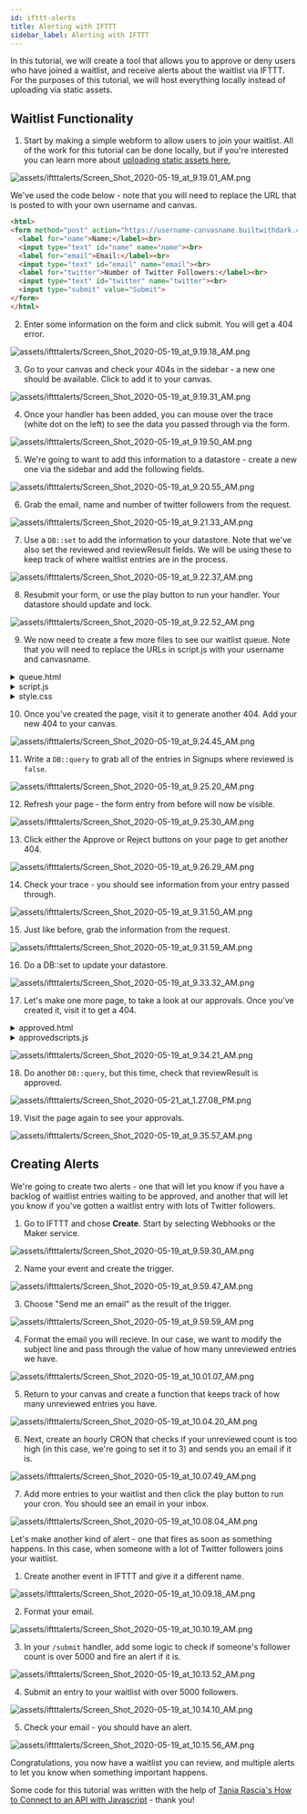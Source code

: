 ```yaml
---
id: ifttt-alerts
title: Alerting with IFTTT
sidebar_label: Alerting with IFTTT
---
```


In this tutorial, we will create a tool that allows you to approve or deny users who have joined a waitlist, and receive alerts about the waitlist via IFTTT. For the purposes of this tutorial, we will host everything locally instead of uploading via static assets.

## Waitlist Functionality

1. Start by making a simple webform to allow users to join your waitlist. All of the work for this tutorial can be done locally, but if you're interested you can learn more about [uploading static assets here.](../static-assets)

![assets/iftttalerts/Screen_Shot_2020-05-19_at_9.19.01_AM.png](assets/iftttalerts/Screen_Shot_2020-05-19_at_9.19.01_AM.png)

We've used the code below - note that you will need to replace the URL that is posted to with your own username and canvas.

```HTML
<html>
<form method="post" action="https://username-canvasname.builtwithdark.com/submit">
  <label for="name">Name:</label><br>
  <input type="text" id="name" name="name"><br>
  <label for="email">Email:</label><br>
  <input type="text" id="email" name="email"><br>
  <label for="twitter">Number of Twitter Followers:</label><br>
  <input type="text" id="twitter" name="twitter"><br>
  <input type="submit" value="Submit">
</form>
</html>
```

2. Enter some information on the form and click submit. You will get a 404 error.

![assets/iftttalerts/Screen_Shot_2020-05-19_at_9.19.18_AM.png](assets/iftttalerts/Screen_Shot_2020-05-19_at_9.19.18_AM.png)

3. Go to your canvas and check your 404s in the sidebar - a new one should be available. Click to add it to your canvas.

![assets/iftttalerts/Screen_Shot_2020-05-19_at_9.19.31_AM.png](assets/iftttalerts/Screen_Shot_2020-05-19_at_9.19.31_AM.png)

4. Once your handler has been added, you can mouse over the trace (white dot on the left) to see the data you passed through via the form.

![assets/iftttalerts/Screen_Shot_2020-05-19_at_9.19.50_AM.png](assets/iftttalerts/Screen_Shot_2020-05-19_at_9.19.50_AM.png)

5. We're going to want to add this information to a datastore - create a new one via the sidebar and add the following fields.

![assets/iftttalerts/Screen_Shot_2020-05-19_at_9.20.55_AM.png](assets/iftttalerts/Screen_Shot_2020-05-19_at_9.20.55_AM.png)

6. Grab the email, name and number of twitter followers from the request.

![assets/iftttalerts/Screen_Shot_2020-05-19_at_9.21.33_AM.png](assets/iftttalerts/Screen_Shot_2020-05-19_at_9.21.33_AM.png)

7. Use a `DB::set` to add the information to your datastore. Note that we've also set the reviewed and reviewResult fields. We will be using these to keep track of where waitlist entries are in the process.

![assets/iftttalerts/Screen_Shot_2020-05-19_at_9.22.37_AM.png](assets/iftttalerts/Screen_Shot_2020-05-19_at_9.22.37_AM.png)

8. Resubmit your form, or use the play button to run your handler. Your datastore should update and lock.

![assets/iftttalerts/Screen_Shot_2020-05-19_at_9.22.52_AM.png](assets/iftttalerts/Screen_Shot_2020-05-19_at_9.22.52_AM.png)

9. We now need to create a few more files to see our waitlist queue. Note that you will need to replace the URLs in script.js with your username and canvasname.

<details><summary>queue.html</summary>

```HTML
<!DOCTYPE html>
<html lang="en">
  <head>
    <meta charset="utf-8" />
    <meta name="viewport" content="width=device-width, initial-scale=1.0" />

    <title>Unreviewed</title>

    <link href="https://fonts.googleapis.com/css?family=Dosis:400,700" rel="stylesheet" />
    <link href="style.css" rel="stylesheet" />
  </head>

  <body>
    <div id="root"></div>
    <script src="scripts.js"></script>
  </body>
</html>
```
</details>

<details><summary>script.js</summary>

```javascript
const app = document.getElementById('root')

const container = document.createElement('div')
container.setAttribute('class', 'container')

app.appendChild(container)

var request = new XMLHttpRequest()
request.open('GET', 'https://username-canvasname.builtwithdark.com/get-unreviewed', true)
request.onload = function() {
  // Begin accessing JSON data here
  var data = JSON.parse(this.response)
  if (request.status >= 200 && request.status < 400) {
    data.forEach(entry => {
      const card = document.createElement('div')
      card.setAttribute('class', 'card')

      const h1 = document.createElement('h1')
      h1.textContent = entry.name

      const lineBreak = document.createElement('br');

      const fn = document.createElement('fn')
      entry.email = entry.email
      fn.textContent = `${entry.email} `

      const lineBreak2 = document.createElement('br');

      const ln = document.createElement('ln')
      entry.twitter = entry.twitter
      ln.textContent = `${entry.twitter}`

      var btn = document.createElement("Button")
      btn.innerHTML = "Approve"
      btn.onclick = function markApproved(){
        var request2 = new XMLHttpRequest()
        request2.open('POST','https://username-canvasname.builtwithdark.com/reviewed',true);
        request2.setRequestHeader("Content-type", "application/x-www-form-urlencoded");
        request2.send("name=" + entry.name+ "&email=" + entry.email + "&twitter=" + entry.twitter + "&result=approved");
        location.reload();
        return false;

    }

    var btn2 = document.createElement("Button")
    btn2.innerHTML = "Reject"
    btn2.onclick = function markRejected(){
        var request2 = new XMLHttpRequest()
        request2.open('POST','https://username-canvasname.builtwithdark.com/reviewed',true);
        request2.setRequestHeader("Content-type", "application/x-www-form-urlencoded");
        request2.send("name=" + entry.name+ "&email=" + entry.email + "&twitter=" + entry.twitter + "&result=rejected");
        location.reload();
        return false;

    }

      container.appendChild(card)
      card.appendChild(h1)
      card.appendChild(fn)
      card.appendChild(lineBreak)
      card.appendChild(ln)
      card.appendChild(lineBreak2)
      card.appendChild(btn)
      card.appendChild(btn2)



    })
  } else {
    const errorMessage = document.createElement('marquee')
    errorMessage.textContent = `Gah, it's not working!`
    app.appendChild(errorMessage)
  }
}

request.send()
```
</details>

<details><summary>style.css</summary>

```css
#root {
  max-width: 1200px;
  margin: 0 auto;
}

.container {
  display: flex;
  flex-wrap: wrap;
}

.card {
  margin: 1rem;
  border: 1px solid gray;
}

@media screen and (min-width: 600px) {
  .card {
    flex: 1 1 calc(50% - 2rem);
  }
}

@media screen and (min-width: 900px) {
  .card {
    flex: 1 1 calc(33% - 2rem);
  }
}
```
</details>

10. Once you've created the page, visit it to generate another 404. Add your new 404 to your canvas.

![assets/iftttalerts/Screen_Shot_2020-05-19_at_9.24.45_AM.png](assets/iftttalerts/Screen_Shot_2020-05-19_at_9.24.45_AM.png)

11. Write a `DB::query` to grab all of the entries in Signups where reviewed is `false`.

![assets/iftttalerts/Screen_Shot_2020-05-19_at_9.25.20_AM.png](assets/iftttalerts/Screen_Shot_2020-05-19_at_9.25.20_AM.png)

12. Refresh your page - the form entry from before will now be visible.

![assets/iftttalerts/Screen_Shot_2020-05-19_at_9.25.30_AM.png](assets/iftttalerts/Screen_Shot_2020-05-19_at_9.25.30_AM.png)

13. Click either the Approve or Reject buttons on your page to get another 404.

![assets/iftttalerts/Screen_Shot_2020-05-19_at_9.26.29_AM.png](assets/iftttalerts/Screen_Shot_2020-05-19_at_9.26.29_AM.png)

14. Check your trace - you should see information from your entry passed through.

![assets/iftttalerts/Screen_Shot_2020-05-19_at_9.31.50_AM.png](assets/iftttalerts/Screen_Shot_2020-05-19_at_9.31.50_AM.png)

15. Just like before, grab the information from the request.

![assets/iftttalerts/Screen_Shot_2020-05-19_at_9.31.59_AM.png](assets/iftttalerts/Screen_Shot_2020-05-19_at_9.31.59_AM.png)

16. Do a DB::set to update your datastore.

![assets/iftttalerts/Screen_Shot_2020-05-19_at_9.33.32_AM.png](assets/iftttalerts/Screen_Shot_2020-05-19_at_9.33.32_AM.png)

17. Let's make one more page, to take a look at our approvals. Once you've created it, visit it to get a 404.

<details><summary>approved.html</summary>
```
<!DOCTYPE html>
<html lang="en">
  <head>
    <meta charset="utf-8" />
    <meta name="viewport" content="width=device-width, initial-scale=1.0" />

    <title>Approved</title>

    <link href="https://fonts.googleapis.com/css?family=Dosis:400,700" rel="stylesheet" />
    <link href="style.css" rel="stylesheet" />
  </head>

  <body>
    <div id="root"></div>
    <script src="approvedscripts.js"></script>
  </body>
</html>
```
</details>

<details><summary>approvedscripts.js</summary>

```
const app = document.getElementById('root')

const container = document.createElement('div')
container.setAttribute('class', 'container')

app.appendChild(container)

var request = new XMLHttpRequest()
request.open('GET', 'https://victoria-waitlistalerts.builtwithdark.com/get-approved', true)
request.onload = function() {
  // Begin accessing JSON data here
  var data = JSON.parse(this.response)
  if (request.status >= 200 && request.status < 400) {
    data.forEach(entry => {
      const card = document.createElement('div')
      card.setAttribute('class', 'card')

      const h1 = document.createElement('h1')
      h1.textContent = entry.name

      const lineBreak = document.createElement('br');

      const h2 = document.createElement('fn')
      entry.email = entry.email
      h2.textContent = `${entry.email}` + `\n`

      const lineBreak2 = document.createElement('br');

      const ln = document.createElement('ln')
      entry.twitter = entry.twitter
      ln.textContent = `${entry.twitter}`

      container.appendChild(card)
      card.appendChild(h1)
      card.appendChild(lineBreak2)
      card.appendChild(h2)
      card.appendChild(lineBreak)
      card.appendChild(ln)



    })
  } else {
    const errorMessage = document.createElement('marquee')
    errorMessage.textContent = `Gah, it's not working!`
    app.appendChild(errorMessage)
  }
}

request.send()
```
</details>

![assets/iftttalerts/Screen_Shot_2020-05-19_at_9.34.21_AM.png](assets/iftttalerts/Screen_Shot_2020-05-19_at_9.34.21_AM.png)

18. Do another `DB::query`, but this time, check that reviewResult is approved.

![assets/iftttalerts/Screen_Shot_2020-05-21_at_1.27.08_PM.png](assets/iftttalerts/Screen_Shot_2020-05-21_at_1.27.08_PM.png)

19. Visit the page again to see your approvals.

![assets/iftttalerts/Screen_Shot_2020-05-19_at_9.35.57_AM.png](assets/iftttalerts/Screen_Shot_2020-05-19_at_9.35.57_AM.png)

## Creating Alerts

We're going to create two alerts - one that will let you know if you have a backlog of waitlist entries waiting to be approved, and another that will let you know if you've gotten a waitlist entry with lots of Twitter followers.

1. Go to IFTTT and chose **Create**. Start by selecting Webhooks or the Maker service.

![assets/iftttalerts/Screen_Shot_2020-05-19_at_9.59.30_AM.png](assets/iftttalerts/Screen_Shot_2020-05-19_at_9.59.30_AM.png)

2. Name your event and create the trigger.

![assets/iftttalerts/Screen_Shot_2020-05-19_at_9.59.47_AM.png](assets/iftttalerts/Screen_Shot_2020-05-19_at_9.59.47_AM.png)

3. Choose "Send me an email" as the result of the trigger.

![assets/iftttalerts/Screen_Shot_2020-05-19_at_9.59.59_AM.png](assets/iftttalerts/Screen_Shot_2020-05-19_at_9.59.59_AM.png)

4. Format the email you will recieve. In our case, we want to modify the subject line and pass through the value of how many unreviewed entries we have.

![assets/iftttalerts/Screen_Shot_2020-05-19_at_10.01.07_AM.png](assets/iftttalerts/Screen_Shot_2020-05-19_at_10.01.07_AM.png)

5. Return to your canvas and create a function that keeps track of how many unreviewed entries you have.

![assets/iftttalerts/Screen_Shot_2020-05-19_at_10.04.20_AM.png](assets/iftttalerts/Screen_Shot_2020-05-19_at_10.04.20_AM.png)

6. Next, create an hourly CRON that checks if your unreviewed count is too high (in this case, we're going to set it to 3) and sends you an email if it is.

![assets/iftttalerts/Screen_Shot_2020-05-19_at_10.07.49_AM.png](assets/iftttalerts/Screen_Shot_2020-05-19_at_10.07.49_AM.png)

7. Add more entries to your waitlist and then click the play button to run your cron. You should see an email in your inbox.

![assets/iftttalerts/Screen_Shot_2020-05-19_at_10.08.04_AM.png](assets/iftttalerts/Screen_Shot_2020-05-19_at_10.08.04_AM.png)

Let's make another kind of alert - one that fires as soon as something happens. In this case, when someone with a lot of Twitter followers joins your waitlist.

1. Create another event in IFTTT and give it a different name. 

![assets/iftttalerts/Screen_Shot_2020-05-19_at_10.09.18_AM.png](assets/iftttalerts/Screen_Shot_2020-05-19_at_10.09.18_AM.png)

2. Format your email.

![assets/iftttalerts/Screen_Shot_2020-05-19_at_10.10.19_AM.png](assets/iftttalerts/Screen_Shot_2020-05-19_at_10.10.19_AM.png)

3. In your `/submit` handler, add some logic to check if someone's follower count is over 5000 and fire an alert if it is.

![assets/iftttalerts/Screen_Shot_2020-05-19_at_10.13.52_AM.png](assets/iftttalerts/Screen_Shot_2020-05-19_at_10.13.52_AM.png)

4. Submit an entry to your waitlist with over 5000 followers.

![assets/iftttalerts/Screen_Shot_2020-05-19_at_10.14.10_AM.png](assets/iftttalerts/Screen_Shot_2020-05-19_at_10.14.10_AM.png)

5. Check your email - you should have an alert.

![assets/iftttalerts/Screen_Shot_2020-05-19_at_10.15.56_AM.png](assets/iftttalerts/Screen_Shot_2020-05-19_at_10.15.56_AM.png)

Congratulations, you now have a waitlist you can review, and multiple alerts to let you know when something important happens.

Some code for this tutorial was written with the help of [Tania Rascia's How to Connect to an API with Javascript](https://www.taniarascia.com/how-to-connect-to-an-api-with-javascript/) - thank you!